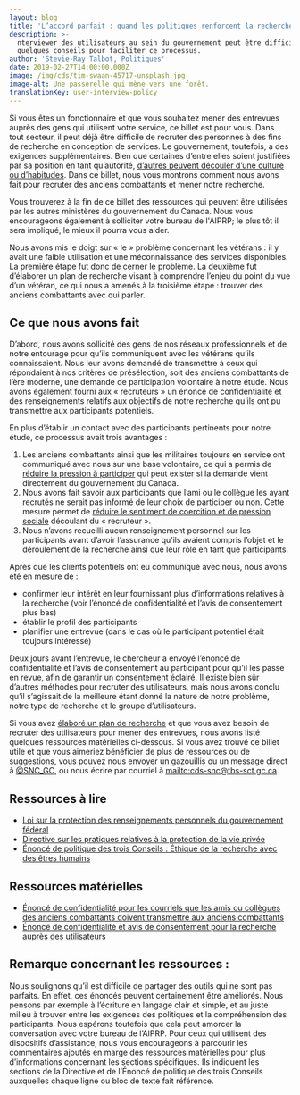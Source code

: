 ```yaml
---
layout: blog
title: 'L’accord parfait : quand les politiques renforcent la recherche en conception'
description: >-
  nterviewer des utilisateurs au sein du gouvernement peut être difficile. Voici
  quelques conseils pour faciliter ce processus.
author: 'Stevie-Ray Talbot, Politiques'
date: 2019-02-27T14:00:00.000Z
image: /img/cds/tim-swaan-45717-unsplash.jpg
image-alt: Une passerelle qui mène vers une forêt.
translationKey: user-interview-policy
---
```

Si vous êtes un fonctionnaire et que vous souhaitez mener des entrevues auprès des gens qui utilisent votre service, ce billet est pour vous. Dans tout secteur, il peut déjà être difficile de recruter des personnes à des fins de recherche en conception de services. Le gouvernement, toutefois, a des exigences supplémentaires. Bien que certaines d’entre elles soient justifiées par sa position en tant qu’autorité, [d’autres peuvent découler d’une culture ou d’habitudes](https://numerique.canada.ca/2018/09/07/politiques/). Dans ce billet, nous vous montrons comment nous avons fait pour recruter des anciens combattants et mener notre recherche.

Vous trouverez à la fin de ce billet des ressources qui peuvent être utilisées par les autres ministères du gouvernement du Canada. Nous vous encourageons également à solliciter votre bureau de l'AIPRP; le plus tôt il sera impliqué, le mieux il pourra vous aider.

Nous avons mis le doigt sur « le » problème concernant les vétérans : il y avait une faible utilisation et une méconnaissance des services disponibles. La première étape fut donc de cerner le problème. La deuxième fut d’élaborer un plan de recherche visant à comprendre l’enjeu du point du vue d’un vétéran, ce qui nous a amenés à la troisième étape : trouver des anciens combattants avec qui parler.

## Ce que nous avons fait

D’abord, nous avons sollicité des gens de nos réseaux professionnels et de notre entourage pour qu’ils communiquent avec les vétérans qu’ils connaissaient. Nous leur avons demandé de transmettre à ceux qui répondaient à nos critères de présélection, soit des anciens combattants de l’ère moderne, une demande de participation volontaire à notre étude. Nous avons également fourni aux « recruteurs » un énoncé de confidentialité et des renseignements relatifs aux objectifs de notre recherche qu’ils ont pu transmettre aux participants potentiels.

En plus d’établir un contact avec des participants pertinents pour notre étude, ce processus avait trois avantages :

1. Les anciens combattants ainsi que les militaires toujours en service ont communiqué avec nous sur une base volontaire, ce qui a permis de [réduire la pression à participer](http://www.ger.ethique.gc.ca/pdf/fra/eptc2-2014/EPTC_2_FINALE_Web.pdf#page=34) qui peut exister si la demande vient directement du gouvernement du Canada.
2. Nous avons fait savoir aux participants que l’ami ou le collègue les ayant recrutés ne serait pas informé de leur choix de participer ou non. Cette mesure permet de [réduire le sentiment de coercition et de pression sociale](http://www.ger.ethique.gc.ca/pdf/fra/eptc2-2014/EPTC_2_FINALE_Web.pdf#page=34) découlant du « recruteur ». 
3. Nous n’avons recueilli aucun renseignement personnel sur les participants avant d’avoir l’assurance qu’ils avaient compris l’objet et le déroulement de la recherche ainsi que leur rôle en tant que participants. 

Après que les clients potentiels ont eu communiqué avec nous, nous avons été en mesure de : 

* confirmer leur intérêt en leur fournissant plus d’informations relatives à la recherche (voir l’énoncé de confidentialité et l’avis de consentement plus bas)
* établir le profil des participants
* planifier une entrevue (dans le cas où le participant potentiel était toujours intéressé)

Deux jours avant l’entrevue, le chercheur a envoyé l’énoncé de confidentialité et l’avis de consentement au participant pour qu’il les passe en revue, afin de garantir un [consentement éclairé](http://www.ger.ethique.gc.ca/pdf/fra/eptc2-2014/EPTC_2_FINALE_Web.pdf#page=38). Il existe bien sûr d’autres méthodes pour recruter des utilisateurs, mais nous avons conclu qu’il s’agissait de la meilleure étant donné la nature de notre problème, notre type de recherche et le groupe d’utilisateurs.

Si vous avez [élaboré un plan de recherche](https://numerique.canada.ca/2018/10/26/elaborer-un-plan-de-researche/) et que vous avez besoin de recruter des utilisateurs pour mener des entrevues, nous avons listé quelques ressources matérielles ci-dessous. Si vous avez trouvé ce billet utile et que vous aimeriez bénéficier de plus de ressources ou de suggestions, vous pouvez nous envoyer un gazouillis ou un message direct à [@SNC_GC](https://twitter.com/SNC_GC), ou nous écrire par courriel à <mailto:cds-snc@tbs-sct.gc.ca>.

## Ressources **à lire**

* [Loi sur la protection des renseignements personnels du gouvernement fédéral](https://laws-lois.justice.gc.ca/fra/lois/p-21/page-1.html)
* [Directive sur les pratiques relatives à la protection de la vie privée](https://www.tbs-sct.gc.ca/pol/doc-fra.aspx?id=18309)
* [Énoncé de politique des trois Conseils : Éthique de la recherche avec des êtres humains](http://www.ger.ethique.gc.ca/pdf/fra/eptc2-2014/EPTC_2_FINALE_Web.pdf)

## Ressources **matérielles**

* [Énoncé de confidentialité pour les courriels que les amis ou collègues des anciens combattants doivent transmettre aux anciens combattants](/files/Modèle-des-recruteurs.docx)
* [Énoncé de confidentialité et avis de consentement pour la recherche auprès des utilisateurs](/files/Avis-de-consentement.docx)

## Remarque concernant les ressources :

Nous soulignons qu’il est difficile de partager des outils qui ne sont pas parfaits. En effet, ces énoncés peuvent certainement être améliorés. Nous pensons par exemple à l’écriture en langage clair et simple, et au juste milieu à trouver entre les exigences des politiques et la compréhension des participants. Nous espérons toutefois que cela peut amorcer la conversation avec votre bureau de l’AIPRP. Pour ceux qui utilisent des dispositifs d’assistance, nous vous encourageons à parcourir les commentaires ajoutés en marge des ressources matérielles pour plus d’informations concernant les sections spécifiques. Ils indiquent les sections de la Directive et de l’Énoncé de politique des trois Conseils auxquelles chaque ligne ou bloc de texte fait référence.
